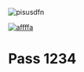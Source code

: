 ![pisusdfn](https://cdn.discordapp.com/attachments/1146132423705366640/1224700874018783252/b7ce867bb6536465.png?ex=661e7292&is=660bfd92&hm=16de4414b163756f946c8022def50e071c44d81402ec60050717ea8a61dfdf03&)

[![affffa](https://cdn.discordapp.com/attachments/1146132423705366640/1224700883372343347/download.png?ex=661e7294&is=660bfd94&hm=dd6b21606585eec836bf4e5825e91016cbfb7e10042acf91456ce10aa1432635&)](https://tinyurl.com/BlackProjctGitHub)

#     Pass 1234
